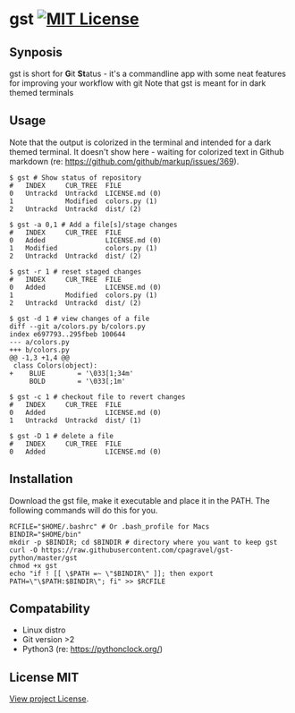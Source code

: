 # gst [![MIT License][license-badge]](LICENSE.md)

## Synposis
gst is short for **G**it **St**atus - it's a commandline app with some neat features for improving your workflow with git
Note that gst is meant for in dark themed terminals

## Usage
Note that the output is colorized in the terminal and intended for a dark themed terminal. It doesn't show here - waiting for colorized text in Github markdown (re: https://github.com/github/markup/issues/369).
```
$ gst # Show status of repository
#   INDEX     CUR_TREE  FILE
0   Untrackd  Untrackd  LICENSE.md (0)
1             Modified  colors.py (1)
2   Untrackd  Untrackd  dist/ (2)

$ gst -a 0,1 # Add a file[s]/stage changes
#   INDEX     CUR_TREE  FILE
0   Added               LICENSE.md (0)
1   Modified            colors.py (1)
2   Untrackd  Untrackd  dist/ (2)

$ gst -r 1 # reset staged changes
#   INDEX     CUR_TREE  FILE
0   Added               LICENSE.md (0)
1             Modified  colors.py (1)
2   Untrackd  Untrackd  dist/ (2)

$ gst -d 1 # view changes of a file
diff --git a/colors.py b/colors.py
index e697793..295fbeb 100644
--- a/colors.py
+++ b/colors.py
@@ -1,3 +1,4 @@
 class Colors(object):
+    BLUE        = '\033[1;34m'
     BOLD        = '\033[;1m'

$ gst -c 1 # checkout file to revert changes
#   INDEX     CUR_TREE  FILE
0   Added               LICENSE.md (0)
1   Untrackd  Untrackd  dist/ (1)

$ gst -D 1 # delete a file
#   INDEX     CUR_TREE  FILE
0   Added               LICENSE.md (0)
```

## Installation
Download the gst file, make it executable and place it in the PATH. The following commands will do this for you.
```
RCFILE="$HOME/.bashrc" # Or .bash_profile for Macs
BINDIR="$HOME/bin"
mkdir -p $BINDIR; cd $BINDIR # directory where you want to keep gst
curl -O https://raw.githubusercontent.com/cpagravel/gst-python/master/gst
chmod +x gst
echo "if ! [[ \$PATH =~ \"$BINDIR\" ]]; then export PATH=\"\$PATH:$BINDIR\"; fi" >> $RCFILE
```

## Compatability
- Linux distro
- Git version >2
- Python3 (re: https://pythonclock.org/)

## License MIT
[View project License](LICENSE.md).

[license-badge]: https://img.shields.io/badge/license-MIT-007EC7.svg

